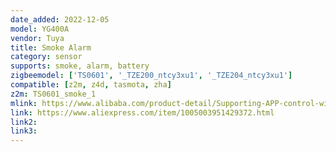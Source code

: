 ```yaml
---
date_added: 2022-12-05
model: YG400A
vendor: Tuya
title: Smoke Alarm
category: sensor
supports: smoke, alarm, battery
zigbeemodel: ['TS0601', '_TZE200_ntcy3xu1', '_TZE204_ntcy3xu1']
compatible: [z2m, z4d, tasmota, zha]
z2m: TS0601_smoke_1
mlink: https://www.alibaba.com/product-detail/Supporting-APP-control-wireless-wifi-zigbee_1600240083824.html
link: https://www.aliexpress.com/item/1005003951429372.html
link2: 
link3: 
---
```

